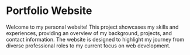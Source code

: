 # Portfolio Website

Welcome to my personal website! 
This project showcases my skills and experiences, providing an overview of my background, projects, and contact information. 
The website is designed to highlight my journey from diverse professional roles to my current focus on web development.

